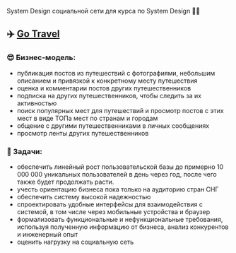 System Design социальной сети для курса по System Design 👨‍💻

## ✈️ [Go Travel](https://github.com/kodsurfer/social_network_system_design)

### 😎 Бизнес-модель:
- публикация постов из путешествий с фотографиями, небольшим описанием и привязкой к конкретному месту путешествия
- оценка и комментарии постов других путешественников
- подписка на других путешественников, чтобы следить за их активностью
- поиск популярных мест для путешествий и просмотр постов с этих мест в виде ТОПа мест по странам и городам
- общение с другими путешественниками в личных сообщениях
- просмотр ленты других путешественников

### 📜 Задачи:
- обеспечить линейный рост пользовательской базы до примерно 10 000 000 уникальных пользователей в день через год, после чего также будет продолжать расти.
- учесть ориентацию бизнеса пока только на аудиторию стран СНГ
- обеспечить систему высокой надежностью
- спроектировать удобные интерфейсы для взаимодействия с системой, в том числе через мобильные устройства и браузер
- формализовать функциональные и нефункциональные требования, используя полученную информацию от бизнеса, анализ конкурентов и инженерный опыт
- оценить нагрузку на социальную сеть
  
